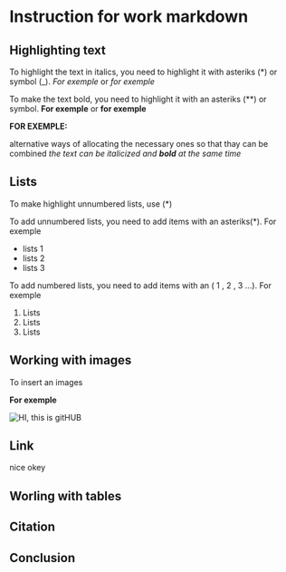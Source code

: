 # Instruction for work markdown

## Highlighting text

To highlight the text in italics, you need to highlight it with asteriks (*) or symbol (_). *For exemple* or _for exemple_ 

To make the text bold, you need to highlight it with an asteriks (**) or symbol. **For exemple** or __for exemple__

**FOR EXEMPLE:** 

alternative ways of allocating the necessary ones so that thay can be combined _the text can be italicized and **bold** at the same time_

## Lists

To make highlight unnumbered lists, use (*)


To add unnumbered lists, you need to add items with an asteriks(*). For exemple

* lists 1
* lists 2
* lists 3

To add numbered lists, you need to add items with an ( 1 , 2 , 3 ...). For exemple

1. Lists 
2. Lists 
3. Lists 

## Working with images

To insert an images

__For exemple__

![HI, this is gitHUB](i.jpg.webp)

## Link

nice okey

## Worling with tables

## Citation

## Conclusion
